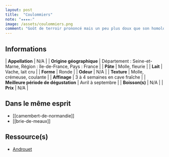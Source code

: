 ```yaml
---
layout: post
title:  "Coulommiers"
note: "★★★★☆"
image: /assets/coulommiers.png
comment: "Goût de terroir prononcé mais un peu plus doux que son homologue le Camembert de Normandie."
---
```


## Informations

| **Appellation** | N/A |
| **Origine géographique** | Département : Seine-et-Marne, Région : île-de-France, Pays : France   |
| **Pâte** | Molle, fleurie |
| **Lait** | Vache, lait cru |
| **Forme** | Ronde |
| **Odeur** | N/A |
| **Texture** | Molle, crémeuse, coulante |
| **Affinage** | 3 à 4 semaines en cave fraîche |
| **Meilleure période de dégustation** | Avril à septembre |
| **Boisson(s)** | N/A |
| **Prix** | N/A |

## Dans le même esprit
* [[camembert-de-normandie]]
* [[brie-de-meaux]]

## Ressource(s)
* [Androuet](http://androuet.com/Coulommiers-112.html)
